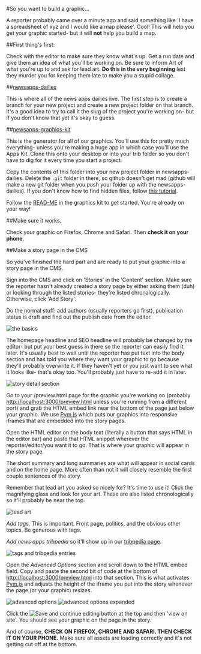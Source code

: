 #So you want to build a graphic...

A reporter probably came over a minute ago and said something like 'I have a spreadsheet of xyz and I would like a map please'. Cool! This will help you get your graphic started- but it will **not** help you build a map. 

##First thing's first:

Check with the editor to make sure they know what's up. Get a run date and give them an idea of what you'll be working on. Be sure to inform Art of what you're up to and ask for lead art. **Do this in the very beginning** lest they murder you for keeping them late to make you a stupid collage.

##[newsapps-dailies](https://github.com/texastribune/newsapps-dailies)

This is where all of the news apps dailies live. The first step is to create a branch for your new project and create a new project folder on that branch. It's a good idea to try to call it the slug of the project you're working on- but if you don't know that yet it's okay to guess.

##[newsapps-graphics-kit](https://github.com/texastribune/newsapps-graphic-kit)

This is the generator for all of our graphics. You'll use this for pretty much everything- unless you're making a huge app in which case you'll use the Apps Kit. Clone this onto your desktop or into your trib folder so you don't have to dig for it every time you start a project.

Copy the contents of this folder into your new project folder in newsapps-dailies. Delete the `.git` folder in there, so github doesn't get mad (github will make a new git folder when you push your folder up with the newsapps-dailies). If you don't know how to find hidden files, follow [this tutorial](http://ianlunn.co.uk/articles/quickly-showhide-hidden-files-mac-os-x-mavericks/).

Follow the [READ-ME](https://github.com/texastribune/newsapps-graphic-kit/blob/master/README.md) in the graphics kit to get started. You're already on your way!

##Make sure it works.

Check your graphic on Firefox, Chrome and Safari. Then **check it on your phone**. 

##Make a story page in the CMS

So you've finished the hard part and are ready to put your graphic into a story page in the CMS.

Sign into the CMS and click on 'Stories' in the 'Content' section. Make sure the reporter hasn't already created a story page by either asking them (duh) or looking through the listed stories- they're listed chronalogically. Otherwise, click 'Add Story'. 

Do the normal stuff: add authors (usually reporters go first), publication status is draft and find out the publish date from the editor.

![the basics](http://i.imgur.com/5K9QrfG.png)

The homepage headline and SEO headline will probably be changed by the editor- but put your best guess in there so the reporter can easily find it later. It's usually best to wait until the reporter has put text into the body section and has told you where they want your graphic to go because they'll probably overwrite it. If they haven't yet or you just want to see what it looks like- that's okay too. You'll probably just have to re-add it in later.

![story detail section](http://i.imgur.com/lQfhQbS.png)

Go to your /preview.html page for the graphic you're working on (probably [http://localhost:3000/preview.html](http://localhost:3000/preview.html) unless you're running from a different port) and grab the HTML embed link near the bottom of the page just below your graphic. We use [Pym.js](http://blog.apps.npr.org/pym.js/) which puts our graphics into responsive iframes that are embedded into the story pages.

Open the HTML editor on the body text (literally a button that says HTML in the editor bar) and paste that HTML snippet wherever the reporter/editor/you want it to go. That is where your graphic will appear in the story page.

The short summary and long summaries are what will appear in social cards and on the home page. More often than not it will closely resemble the first couple sentences of the story. 

Remember that lead art you asked so nicely for? It's time to use it! Click the magnifying glass and look for your art. These are also listed chronologically so it'll probably be near the top.

![lead art](http://i.imgur.com/yq8rTT3.png)

*Add tags.* This is important. Front page, politics, and the obvious other topics. Be generous with tags.

*Add news apps tribpedia* so it'll show up in our [tribpedia page](http://www.texastribune.org/tribpedia/newsapps/).

![tags and tribpedia entries](http://i.imgur.com/qMs4Tp3.png)

Open the *Advanced Options* section and scroll down to the HTML embed field. Copy and paste the second bit of code at the bottom of [http://localhost:3000/preview.html](http://localhost:3000/preview.html) into that section. This is what activates [Pym.js](http://blog.apps.npr.org/pym.js/) and adjusts the height of the iframe you put into the story whenever the page (or your graphic) resizes.

![advanced options](http://i.imgur.com/0ArGcIw.png)
![advanced options expanded](http://i.imgur.com/9AWbD8T.png)

Click the ![Save and continue editing](http://i.imgur.com/9biiKWw.png) button at the top and then 'view on site'. You should see your graphic on the page in the story.

And of course, **CHECK ON FIREFOX, CHROME AND SAFARI. THEN CHECK IT ON YOUR PHONE.** Make sure all assets are loading correctly and it's not getting cut off at the bottom.

